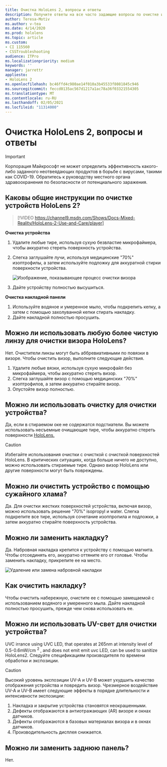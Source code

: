 ```yaml
---
title: Очистка HoloLens 2, вопросы и ответы
description: Получите ответы на все часто задающие вопросы по очистке и обслуживанию устройства HoloLens 2.
author: Teresa-Motiv
ms.author: v-tea
ms.date: 4/14/2020
ms.prod: hololens
ms.topic: article
ms.custom:
- CI 115560
- CSSTroubleshooting
audience: ITPro
ms.localizationpriority: medium
keywords: ''
manager: jarrettr
appliesto:
- HoloLens 2
ms.openlocfilehash: bc46ffd4c980ae14f010a3b45533f8081845c946
ms.sourcegitcommit: feccd0135ac567d1217a1ac78a36f03321554305
ms.translationtype: MT
ms.contentlocale: ru-RU
ms.lasthandoff: 02/05/2021
ms.locfileid: "11314000"
---
```

# Очистка HoloLens 2, вопросы и ответы

> [!IMPORTANT]  
> Корпорация Майкрософт не может определить эффективность какого-либо заданного неотвеядающих продуктов в борьбе с вирусами, такими как COVID-19. Обратитесь к руководству местного органа здравоохранения по безопасности от потенциального заражения.  

## Каковы общие инструкции по очистке устройств HoloLens 2?

> [!VIDEO https://channel9.msdn.com/Shows/Docs-Mixed-Reality/HoloLens-2-Use-and-Care/player]

<!-- <iframe src="https://channel9.msdn.com/Shows/Docs-Mixed-Reality/HoloLens-2-Use-and-Care/player" width="960" height="540" allowFullScreen frameBorder="0" title="HoloLens 2 Use and Care - Microsoft Channel 9 Video"></iframe> -->

**Очистка устройства**

1. Удалите любые тире, используя сухую безвластие микрофаймера, чтобы аккуратно стереть поверхность устройства.
1. Слегка заглушайте лучи, используя медицинские "70%" изоптрофилы, а затем используйте подложку для аккуратной стирки поверхности устройства.

   ![Изображение, показывающее процесс очистки визора](images/hololens-cleaning-visor.png)

1. Дайте устройству полностью высушиться.

**Очистка накладной панели**

1. Используйте водяное и умеренное мыло, чтобы подкрепить кепку, а затем с помощью захолуванной кепки стирать накладку.
1. Дайте накладной полностью просушить.

## Можно ли использовать любую более чистую линзу для очистки визора HoloLens?

Нет. Очистители линзы могут быть аббревиативными по повязки в визоре. Чтобы очистить визор, выполните следующие действия.  

1. Удалите любые вязки, используя сухую микрофайл без микрофаймера, чтобы аккуратно стереть визор.
1. Слегка заглушайте визор с помощью медицинских "70%" изоптрофилов, а затем аккуратно стирайте визор.
1. Опустойте визор полностью.

## Можно ли использовать очистку для очистки устройства?

Да, если в стираемом оке не содержатся подстиатели. Вы можете использовать несъемные очищающие тире, чтобы аккуратно стереть поверхности [HoloLens.](#what-are-the-general-cleaning-instructions-for-hololens-2-devices)  

> [!CAUTION]  
> Избегайте использования очистки с очисткой с очисткой поверхностей HoloLens. В критических ситуациях, когда больше ничего не доступно, можно использовать стираемые тире. Однако визор HoloLens или другие поверхности могут быть повреждены.

## Можно ли очистить устройство с помощью сужайного хлама?

Да. Для очистки жестких поверхностей устройства, включая визор, можно использовать решение "70%" isopropyl и water. Слегка подкрепите все тире, используя сочетание изоппропила и подложки, а затем аккуратно стирайте поверхность устройства.

## Можно ли заменить накладку?

Да. Набровная накладка крепится к устройству с помощью магнита. Чтобы отсоединять его, аккуратно оттяните его от головье. Чтобы заменить накладку, прикрепите ее на место.

![Удаление или замена набровной накладки](images/hololens2-remove-browpad.png)

## Как очистить накладку?

Чтобы очистить набережную, очистите ее с помощью замещаемой с использованием водяного и умеренного мыла. Дайте накладной полностью просушить, прежде чем снова использовать ее.

## Можно ли использовать UV-свет для очистки устройства?

UVC irrance using UVC LED, that operates at 265nm at intensity level of 0.5-0.6mW/cm <sup> 2 </sup> , and does not emit emit uvc LED, can be used to sanitize HoloLens2. Следуйте спецификациям производителя по времени обработки и экспозиции.

> [!CAUTION]  
> Высокий уровень экспозиции UV-A и UV-B может ухудшить качество отображения устройства и повредить визор. Чрезмерное воздействие UV-A и UV-B имеет следующие эффекты в порядке длительности и интенсивности экспозиции:
>  
> 1. Накладка и закрытие устройства становятся неокрашенными.
> 1. Дефекты отображаются в антиотражающих (AR) визоре и окнах датчиков.
> 1. Дефекты отображаются в базовых материалах визора и в окнах датчиков.
> 1. Производительность дисплея снижается.

## Можно ли заменить заднюю панель?

Нет.
